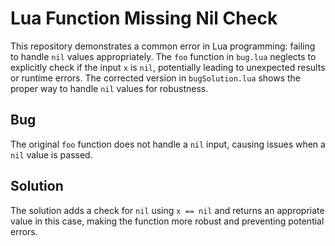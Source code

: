 # Lua Function Missing Nil Check

This repository demonstrates a common error in Lua programming: failing to handle `nil` values appropriately. The `foo` function in `bug.lua` neglects to explicitly check if the input `x` is `nil`, potentially leading to unexpected results or runtime errors. The corrected version in `bugSolution.lua` shows the proper way to handle `nil` values for robustness.

## Bug

The original `foo` function does not handle a `nil` input, causing issues when a `nil` value is passed. 

## Solution

The solution adds a check for `nil` using `x == nil` and returns an appropriate value in this case, making the function more robust and preventing potential errors.